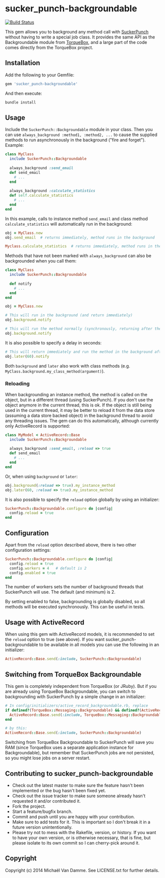 # sucker_punch-backgroundable
[![Build Status](https://travis-ci.org/mvdamme/sucker_punch-backgroundable.png)](https://travis-ci.org/mvdamme/sucker_punch-backgroundable)

This gem allows you to background any method call with [SuckerPunch](https://github.com/brandonhilkert/sucker_punch) without 
having to write a special job class.
It provides the same API as the Backgroundable module from [TorqueBox](http://torquebox.org/), and a large part of the code
comes directly from the TorqueBox project.

## Installation

Add the following to your Gemfile:

```ruby
gem 'sucker_punch-backgroundable'
```

And then execute:

```ruby
bundle install
```

## Usage

Include the `SuckerPunch::Backgroundable` module in your class. Then you can use `always_background :method1, :method2, ...` to
cause the supplied methods to run asynchronously in the background ("fire and forget"). Example:

```ruby
class MyClass
  include SuckerPunch::Backgroundable
  
  always_background :send_email
  def send_email
    # ...
  end
  
  always_background :calculate_statistics
  def self.calculate_statistics
    # ...
  end
end
```

In this example, calls to instance method `send_email` and class method `calculate_statistics` will automatically run in the background:

```ruby
obj = MyClass.new
obj.send_email  # returns immediately, method runs in the background

Myclass.calculate_statistics  # returns immediately, method runs in the background
```

Methods that have not been marked with `always_background` can also be backgrounded when you call them: 

```ruby
class MyClass
  include SuckerPunch::Backgroundable
  
  def notify
    # ...
  end
end

obj = MyClass.new

# This will run in the background (and return immediately)
obj.background.notify

# This will run the method normally (synchronously, returning after the method is finished)
obj.background.notify
```

It is also possible to specify a delay in seconds:

```ruby
# This will return immediately and run the method in the background after a delay of 60 seconds
obj.later(60).notify
```

Both `background` and `later` also work with class methods (e.g. `MyClass.background.my_class_method(argument)`).

### Reloading

When backgrounding an instance method, the method is called on the object, but in a different thread (using SuckerPunch).
If you don't use the object anymore in the current thread, this is ok. If the object is still being used in the current thread,
it may be better to reload it from the data store (assuming a data store backed object) in the background thread to avoid any 
threading issues. The gem can do this automatically, although currently only ActiveRecord is supported:

```ruby
class MyModel < ActiveRecord::Base
  include SuckerPunch::Backgroundable
  
  always_background :send_email, :reload => true
  def send_email
    # ...
  end
end
```

Or, when using `background` or `later`:

```ruby
obj.background(:reload => true).my_instance_method
obj.later(60, :reload => true).my_instance_method
```

It is also possible to specify the `reload` option globally by using an initializer:

```ruby
SuckerPunch::Backgroundable.configure do |config|
  config.reload = true
end
```

## Configuration

Apart from the `reload` option described above, there is two other configuration settings:

```ruby
SuckerPunch::Backgroundable.configure do |config|
  config.reload = true
  config.workers = 4   # default is 2
  config.enabled = true
end
```

The number of workers sets the number of background threads that SuckerPunch will use. The default (and minimum) is 2.

By setting enabled to false, backgrounding is globally disabled, so all methods will be executed synchronously. This
can be useful in tests.

## Usage with ActiveRecord

When using this gem with ActiveRecord models, it is recommended to set the `reload` option to true (see above).
If you want sucker_punch-backgroundable to be available in all models you can  use the following in an initializer:

```ruby
ActiveRecord::Base.send(:include, SuckerPunch::Backgroundable)
```

## Switching from TorqueBox Backgroundable

This gem is completely independent from TorqueBox (or JRuby). But if you are already using TorqueBox Backgroundable, you can switch
to backgrounding with SuckerPunch by a simple change in an initializer:

```ruby
# In config/initializers/active_record_backgroundable.rb, replace
if defined?(TorqueBox::Messaging::Backgroundable) && defined?(ActiveRecord::Base)
  ActiveRecord::Base.send(:include, TorqueBox::Messaging::Backgroundable)
end

# by this:
ActiveRecord::Base.send(:include, SuckerPunch::Backgroundable)
```

Switching from TorqueBox Backgroundable to SuckerPunch will save you RAM (since TorqueBox uses a separate application instance
for Backgroundable), but remember that SuckerPunch jobs are not persisted, so you might lose jobs on a server restart.

## Contributing to sucker_punch-backgroundable
 
* Check out the latest master to make sure the feature hasn't been implemented or the bug hasn't been fixed yet.
* Check out the issue tracker to make sure someone already hasn't requested it and/or contributed it.
* Fork the project.
* Start a feature/bugfix branch.
* Commit and push until you are happy with your contribution.
* Make sure to add tests for it. This is important so I don't break it in a future version unintentionally.
* Please try not to mess with the Rakefile, version, or history. If you want to have your own version, or is otherwise necessary, that is fine, but please isolate to its own commit so I can cherry-pick around it.

## Copyright

Copyright (c) 2014 Michaël Van Damme. See LICENSE.txt for
further details.
